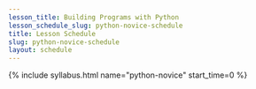 ```yaml
---
lesson_title: Building Programs with Python
lesson_schedule_slug: python-novice-schedule
title: Lesson Schedule
slug: python-novice-schedule
layout: schedule
---
```

{% include syllabus.html  name="python-novice" start_time=0 %}